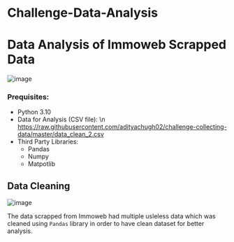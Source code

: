 # Challenge-Data-Analysis
# Data Analysis of Immoweb Scrapped Data

![image](https://user-images.githubusercontent.com/96992159/152752109-48401fdc-5ab6-415c-9a8c-c36e349871f4.png)

### Prequisites:
- Python 3.10
- Data for Analysis (CSV file): \n
  https://raw.githubusercontent.com/adityachugh02/challenge-collecting-data/master/data_clean_2.csv
- Third Party Libraries:
  - Pandas
  - Numpy
  - Matpotlib
  
 ## Data Cleaning
 
 ![image](https://user-images.githubusercontent.com/96992159/152753105-74beb0e9-df26-4f13-86aa-8488b7e394f0.png)
 
The data scrapped from Immoweb had multiple usleless data which was cleaned using `Pandas` library in order to have clean dataset for better analysis.

